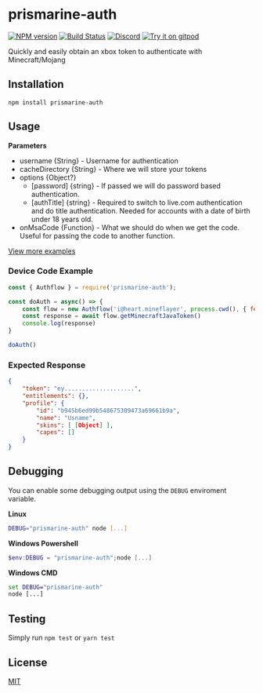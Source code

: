 # prismarine-auth
[![NPM version](https://img.shields.io/npm/v/prismarine-auth.svg)](http://npmjs.com/package/prismarine-auth)
[![Build Status](https://github.com/PrismarineJS/prismarine-auth/workflows/CI/badge.svg)](https://github.com/PrismarineJS/prismarine-auth/actions?query=workflow%3A%22CI%22)
[![Discord](https://img.shields.io/badge/chat-on%20discord-brightgreen.svg)](https://discord.gg/GsEFRM8)
[![Try it on gitpod](https://img.shields.io/badge/try-on%20gitpod-brightgreen.svg)](https://gitpod.io/#https://github.com/PrismarineJS/prismarine-auth)

Quickly and easily obtain an xbox token to authenticate with Minecraft/Mojang

## Installation
```shell
npm install prismarine-auth
```

## Usage

**Parameters**
- username {String} - Username for authentication
- cacheDirectory {String} - Where we will store your tokens
- options {Object?}
    - [password] {string} - If passed we will do password based authentication.
    - [authTitle] {string} - Required to switch to live.com authentication and do title authentication. Needed for accounts with a date of birth under 18 years old.
- onMsaCode {Function} - What we should do when we get the code. Useful for passing the code to another function.

[View more examples](https://github.com/PrismarineJS/prismarine-auth/tree/master/examples)


### Device Code Example
```js
const { Authflow } = require('prismarine-auth');

const doAuth = async() => {
    const flow = new Authflow('i@heart.mineflayer', process.cwd(), { fetchProfile: true })
    const response = await flow.getMinecraftJavaToken()
    console.log(response)
}

doAuth()
```

### Expected Response
```json
{
    "token": "ey....................",
    "entitlements": {},
    "profile": {
        "id": "b945b6ed99b548675309473a69661b9a",
        "name": "Usname",
        "skins": [ [Object] ],
        "capes": []
    }
}
```

## Debugging

You can enable some debugging output using the `DEBUG` enviroment variable.

**Linux**
```bash
DEBUG="prismarine-auth" node [...]
```

**Windows Powershell**
```powershell
$env:DEBUG = "prismarine-auth";node [...]
```

**Windows CMD**
```cmd
set DEBUG="prismarine-auth"
node [...]
```

## Testing

Simply run `npm test` or `yarn test`

## License

[MIT](LICENSE)